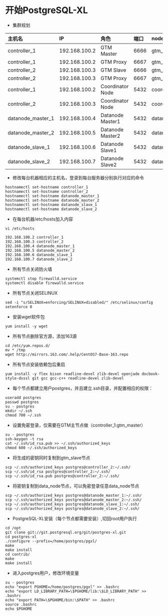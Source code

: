 # 开始PostgreSQL-XL

* 集群规划

| 主机名 | IP | 角色 | 端口 | nodename | 数据目录 |
| :-- | :-- | :-- | :-- | :-- | :-- |
| controller_1 | 192.168.100.2 | GTM Master | 6666 | gtm_master | /nodes/gtm_master |
| controller_1 | 192.168.100.2 | GTM Proxy | 6667 | gtm_proxy1 | /nodes/gtm_proxy |
| controller_2 | 192.168.100.3 | GTM Slave | 6666 | gtm_slave | /nodes/gtm_slave |
| controller_2 | 192.168.100.3 | GTM Proxy | 6667 | gtm_proxy2 | /nodes/gtm_proxy |
| controller_1 | 192.168.100.2 | Coordinator Node | 5432 | coordinator_node_1 | /nodes/coordinator |
| controller_2 | 192.168.100.3 | Coordinator Node | 5432 | coordinator_node_2 | /nodes/coordinator |
| datanode_master_1 | 192.168.100.4 | Datanode Master1 | 5432 | datanode_master_1 | /nodes/datanode_master |
| datanode_master_2 | 192.168.100.5 | Datanode Master2 | 5432 | datanode_master_2 | /nodes/datanode_master |
| datanode_slave_1 | 192.168.100.6 | Datanode Slave1 | 5432 | datanode_slave_1 | /nodes/datanode_slave |
| datanode_slave_2 | 192.168.100.7 | Datanode Slave2 | 5432 | datanode_slave_2 | /nodes/datanode_slave |

* 修改每台机器相应的主机名，登录到每台服务器分别执行对应的命令
```shell
hostnamectl set-hostname controller_1
hostnamectl set-hostname controller_2
hostnamectl set-hostname datanode_master_1
hostnamectl set-hostname datanode_master_2
hostnamectl set-hostname datanode_slave_1
hostnamectl set-hostname datanode_slave_2
```

* 在每台机器/etc/hosts加入内容
```shell
vi /etc/hosts

192.168.100.2 controller_1
192.168.100.3 controller_2
192.168.100.4 datanode_master_1
192.168.100.5 datanode_master_2
192.168.100.6 datanode_slave_1
192.168.100.7 datanode_slave_2
```

* 所有节点关闭防火墙
```shell
systemctl stop firewalld.service
systemctl disable firewalld.service
```

* 所有节点关闭SELINUX
```shell
sed -i "s/SELINUX=enforcing/SELINUX=disabled/" /etc/selinux/config   
setenforce 0
```

* 安装wget软件包
```shell
yum install -y wget
```

* 所有节点删除官方源，添加163源
```shell
cd /etc/yum.repos.d/
mv * /tmp
wget http://mirrors.163.com/.help/CentOS7-Base-163.repo
```

* 所有节点安装依赖包后重启
```shell
yum install -y flex bison readline-devel zlib-devel openjade docbook-style-dsssl git gcc gcc-c++ readline-devel zlib-devel
```

* 每个节点都建立用户postgres，并且建立.ssh目录，并配置相应的权限：
```shell
useradd postgres
passwd postgres
su - postgres
mkdir ~/.ssh
chmod 700 ~/.ssh
```

* 设置免密登录，仅需要在GTM主节点做（controller_1:gtm_master）
```shell
su - postgres
ssh-keygen -t rsa
cat ~/.ssh/id_rsa.pub >> ~/.ssh/authorized_keys
chmod 600 ~/.ssh/authorized_keys
```

* 将生成的密钥同时复制到gtm_slave节点
```shell
scp ~/.ssh/authorized_keys postgres@controller_2:~/.ssh/
scp ~/.ssh/id_rsa postgres@controller_2:~/.ssh/
scp ~/.ssh/id_rsa.pub postgres@controller_2:~/.ssh/
```

* 将密钥复制到data_node节点，可以免密登录任意data_node节点
```shell
scp ~/.ssh/authorized_keys postgres@datanode_master_1:~/.ssh/
scp ~/.ssh/authorized_keys postgres@datanode_master_2:~/.ssh/
scp ~/.ssh/authorized_keys postgres@datanode_slave_1:~/.ssh/
scp ~/.ssh/authorized_keys postgres@datanode_slave_2:~/.ssh/
```

* PostgreSQL-XL安装（每个节点都需要安装）,切回root用户执行
```shell
cd /opt
git clone git://git.postgresql.org/git/postgres-xl.git
cd postgres-xl
./configure --prefix=/home/postgres/pgxl/
make
make install
cd contrib/  
make
make install
```

* 进入postgres用户，修改环境变量
```shell
su - postgres
echo "export PGHOME=/home/postgres/pgxl" >> .bashrc
echo "export LD_LIBRARY_PATH=\$PGHOME/lib:\$LD_LIBRARY_PATH" >> .bashrc
echo "export PATH=\$PGHOME/bin:\$PATH" >> .bashrc
source .bashrc
echo $PGHOME
```
